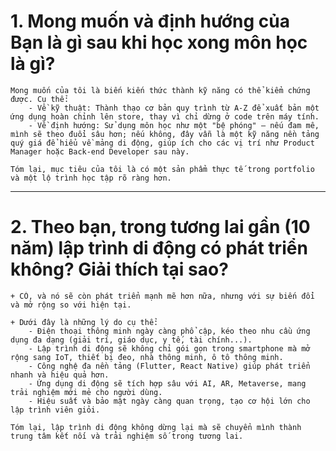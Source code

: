 # 1. Mong muốn và định hướng của Bạn là gì sau khi học xong môn học là gì?
    Mong muốn của tôi là biến kiến thức thành kỹ năng có thể kiểm chứng được. Cụ thể:
        - Về kỹ thuật: Thành thạo cơ bản quy trình từ A-Z để xuất bản một ứng dụng hoàn chỉnh lên store, thay vì chỉ dừng ở code trên máy tính.
        - Về định hướng: Sử dụng môn học như một "bệ phóng" – nếu đam mê, mình sẽ theo đuổi sâu hơn; nếu không, đây vẫn là một kỹ năng nền tảng quý giá để hiểu về mảng di động, giúp ích cho các vị trí như Product Manager hoặc Back-end Developer sau này.

    Tóm lại, mục tiêu của tôi là có một sản phẩm thực tế trong portfolio và một lộ trình học tập rõ ràng hơn.

---

# 2. Theo bạn, trong tương lai gần (10 năm) lập trình di động có phát triển không? Giải thích tại sao?
    + CÓ, và nó sẽ còn phát triển mạnh mẽ hơn nữa, nhưng với sự biến đổi và mở rộng so với hiện tại.

    + Dưới đây là những lý do cụ thể:
        - Điện thoại thông minh ngày càng phổ cập, kéo theo nhu cầu ứng dụng đa dạng (giải trí, giáo dục, y tế, tài chính...).
        - Lập trình di động sẽ không chỉ gói gọn trong smartphone mà mở rộng sang IoT, thiết bị đeo, nhà thông minh, ô tô thông minh.
        - Công nghệ đa nền tảng (Flutter, React Native) giúp phát triển nhanh và hiệu quả hơn.
        - Ứng dụng di động sẽ tích hợp sâu với AI, AR, Metaverse, mang trải nghiệm mới mẻ cho người dùng.
        - Hiệu suất và bảo mật ngày càng quan trọng, tạo cơ hội lớn cho lập trình viên giỏi.

    Tóm lại, lập trình di động không dừng lại mà sẽ chuyển mình thành trung tâm kết nối và trải nghiệm số trong tương lai.